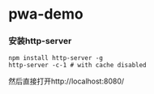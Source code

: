 # pwa-demo

### 安装http-server
	npm install http-server -g
	http-server -c-1 # with cache disabled

然后直接打开http://localhost:8080/